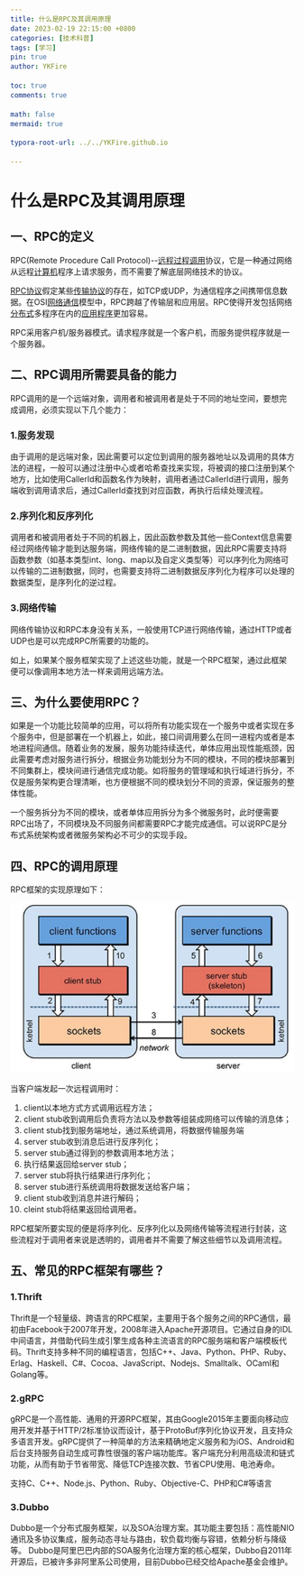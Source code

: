 ```yaml
---
title: 什么是RPC及其调用原理
date: 2023-02-19 22:15:00 +0800
categories: [技术科普]
tags: [学习]
pin: true
author: YKFire

toc: true
comments: true

math: false
mermaid: true

typora-root-url: ../../YKFire.github.io

---
```


# 什么是RPC及其调用原理

## 一、RPC的定义

RPC(Remote Procedure Call Protocol)--[远程过程调用](https://baike.so.com/doc/7849156-8123251.html)协议，它是一种通过网络从远程[计算机](https://baike.so.com/doc/3435270-3615253.html)程序上请求服务，而不需要了解底层网络技术的协议。

[RPC协议](https://baike.so.com/doc/1329787-1405841.html)假定某些[传输协议](https://baike.so.com/doc/4873795-5091524.html)的存在，如TCP或UDP，为通信程序之间携带信息数据。在OSI[网络通信](https://baike.so.com/doc/5715305-5928031.html)模型中，RPC跨越了传输层和应用层。RPC使得开发包括网络[分布式](https://baike.so.com/doc/6151328-6364526.html)多程序在内的[应用程序](https://baike.so.com/doc/3417785-3597266.html)更加容易。

RPC采用客户机/服务器模式。请求程序就是一个客户机，而服务提供程序就是一个服务器。

## 二、RPC调用所需要具备的能力

RPC调用的是一个远端对象，调用者和被调用者是处于不同的地址空间，要想完成调用，必须实现以下几个能力：

### 1.服务发现

​	由于调用的是远端对象，因此需要可以定位到调用的服务器地址以及调用的具体方法的进程，一般可以通过注册中心或者哈希查找来实现，将被调的接口注册到某个地方，比如使用CallerId和函数名作为映射，调用者通过CallerId进行调用，服务端收到调用请求后，通过CallerId查找到对应函数，再执行后续处理流程。

### 2.序列化和反序列化

​	调用者和被调用者处于不同的机器上，因此函数参数及其他一些Context信息需要经过网络传输才能到达服务端，网络传输的是二进制数据，因此RPC需要支持将函数参数（如基本类型int、long、map以及自定义类型等）可以序列化为网络可以传输的二进制数据，同时，也需要支持将二进制数据反序列化为程序可以处理的数据类型，是序列化的逆过程。

### 3.网络传输

​	网络传输协议和RPC本身没有关系，一般使用TCP进行网络传输，通过HTTP或者UDP也是可以完成RPC所需要的功能的。

如上，如果某个服务框架实现了上述这些功能，就是一个RPC框架，通过此框架便可以像调用本地方法一样来调用远端方法。




## 三、为什么要使用RPC？

​	如果是一个功能比较简单的应用，可以将所有功能实现在一个服务中或者实现在多个服务中，但是部署在一个机器上，如此，接口间调用要么在同一进程内或者是本地进程间通信。随着业务的发展，服务功能持续迭代，单体应用出现性能瓶颈，因此需要考虑对服务进行拆分，根据业务功能划分为不同的模块，不同的模块部署到不同集群上，模块间进行通信完成功能。如将服务的管理域和执行域进行拆分，不仅是服务架构更合理清晰，也方便根据不同的模块划分不同的资源，保证服务的整体性能。

​	一个服务拆分为不同的模块，或者单体应用拆分为多个微服务时，此时便需要RPC出场了，不同模块及不同服务间都需要RPC才能完成通信。可以说RPC是分布式系统架构或者微服务架构必不可少的实现手段。


## 四、RPC的调用原理

RPC框架的实现原理如下：

![image-20230219222540520](/assets/blog_res/2023-02-19-RPC.assets/image-20230219222540520.png)

当客户端发起一次远程调用时：

1. client以本地方式方式调用远程方法；
2. client stub收到调用后负责将方法以及参数等组装成网络可以传输的消息体；
3. client stub找到服务端地址，通过系统调用，将数据传输服务端
4. server stub收到消息后进行反序列化；
5. server stub通过得到的参数调用本地方法；
6. 执行结果返回给server stub；
7. server stub将执行结果进行序列化；
8. server stub进行系统调用将数据发送给客户端；
9. client stub收到消息并进行解码；
10. cleint stub将结果返回给调用者。

​	RPC框架所要实现的便是将序列化、反序列化以及网络传输等流程进行封装，这些流程对于调用者来说是透明的，调用者并不需要了解这些细节以及调用流程。


## 五、常见的RPC框架有哪些？

### 1.Thrift

​	Thrift是一个轻量级、跨语言的RPC框架，主要用于各个服务之间的RPC通信，最初由Facebook于2007年开发，2008年进入Apache开源项目。它通过自身的IDL中间语言，并借助代码生成引擎生成各种主流语言的RPC服务端和客户端模板代码。Thrift支持多种不同的编程语言，包括C++、Java、Python、PHP、Ruby、Erlag、Haskell、C#、Cocoa、JavaScript、Nodejs、Smalltalk、OCaml和Golang等。

### 2.gRPC

​	gRPC是一个高性能、通用的开源RPC框架，其由Google2015年主要面向移动应用开发并基于HTTP/2标准协议而设计，基于ProtoBuf序列化协议开发，且支持众多语言开发。gRPC提供了一种简单的方法来精确地定义服务和为iOS、Android和后台支持服务自动生成可靠性很强的客户端功能库。客户端充分利用高级流和链式功能，从而有助于节省带宽、降低TCP连接次数、节省CPU使用、电池寿命。

支持C、C++、Node.js、Python、Ruby、Objective-C、PHP和C#等语言

### 3.Dubbo

​	Dubbo是一个分布式服务框架，以及SOA治理方案。其功能主要包括：高性能NIO通讯及多协议集成，服务动态寻址与路由，软负载均衡与容错，依赖分析与降级等。 Dubbo是阿里巴巴内部的SOA服务化治理方案的核心框架，Dubbo自2011年开源后，已被许多非阿里系公司使用，目前Dubbo已经交给Apache基金会维护。